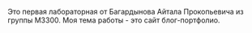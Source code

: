 Это первая лабораторная от Багардынова Айтала Прокопьевича из группы M3300.
Моя тема работы - это сайт блог-портфолио.
